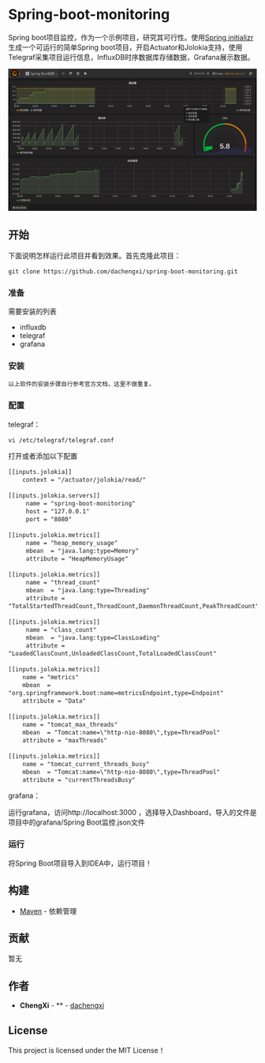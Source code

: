 # Spring-boot-monitoring

Spring boot项目监控，作为一个示例项目，研究其可行性。使用[Spring initializr](https://start.spring.io)生成一个可运行的简单Spring boot项目，开启Actuator和Jolokia支持，使用Telegraf采集项目运行信息，InfluxDB时序数据库存储数据，Grafana展示数据。

![](grafana/sample.png)

## 开始

下面说明怎样运行此项目并看到效果。首先克隆此项目：

```
git clone https://github.com/dachengxi/spring-boot-monitoring.git
```



### 准备

需要安装的列表

- influxdb
- telegraf
- grafana

### 安装

```
以上软件的安装步骤自行参考官方文档，这里不做重复。
```

### 配置

telegraf：

```
vi /etc/telegraf/telegraf.conf
```

打开或者添加以下配置

```
[[inputs.jolokia]]
	context = "/actuator/jolokia/read/"

[[inputs.jolokia.servers]]
     name = "spring-boot-monitoring"
     host = "127.0.0.1"
     port = "8080"

[[inputs.jolokia.metrics]]
     name = "heap_memory_usage"
     mbean  = "java.lang:type=Memory"
     attribute = "HeapMemoryUsage"

[[inputs.jolokia.metrics]]
     name = "thread_count"
     mbean  = "java.lang:type=Threading"
     attribute = "TotalStartedThreadCount,ThreadCount,DaemonThreadCount,PeakThreadCount"

[[inputs.jolokia.metrics]]
     name = "class_count"
     mbean  = "java.lang:type=ClassLoading"
     attribute = "LoadedClassCount,UnloadedClassCount,TotalLoadedClassCount"

[[inputs.jolokia.metrics]]
    name = "metrics"
    mbean  = "org.springframework.boot:name=metricsEndpoint,type=Endpoint"
    attribute = "Data"

[[inputs.jolokia.metrics]]
    name = "tomcat_max_threads"
    mbean  = "Tomcat:name=\"http-nio-8080\",type=ThreadPool"
    attribute = "maxThreads"

[[inputs.jolokia.metrics]]
    name = "tomcat_current_threads_busy"
    mbean  = "Tomcat:name=\"http-nio-8080\",type=ThreadPool"
    attribute = "currentThreadsBusy"

```

grafana：

运行grafana，访问http://localhost:3000 ，选择导入Dashboard，导入的文件是项目中的grafana/Spring Boot监控.json文件

### 运行

将Spring Boot项目导入到IDEA中，运行项目！

## 构建

* [Maven](https://maven.apache.org/) - 依赖管理

## 贡献

暂无

## 作者

* **ChengXi** - ** - [dachengxi](https://github.com/dachengxi)

## License

This project is licensed under the MIT License！
